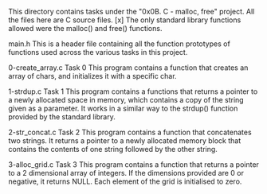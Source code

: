 This directory contains tasks under the "0x0B. C - malloc, free" project.
All the files here are C source files.
[x] The only standard library functions allowed were the malloc() and free() functions.


main.h
This is a header file containing all the function prototypes of functions used across the various tasks in this project.

0-create_array.c
Task 0
This program contains a function that creates an array of chars, and initializes it with a specific char.

1-strdup.c
Task 1
This program contains a functions that returns a pointer to a newly allocated space in memory, which contains a copy of the string given as a parameter.
It works in a similar way to the strdup() function provided by the standard library.

2-str_concat.c
Task 2
This program contains a function that concatenates two strings.
It returns a pointer to a newly allocated memory block that contains the contents of one string followed by the other string.

3-alloc_grid.c
Task 3
This program contains a function that returns a pointer to a 2 dimensional array of integers.
If the dimensions provided are 0 or negative, it returns NULL.
Each element of the grid is initialised to zero.
